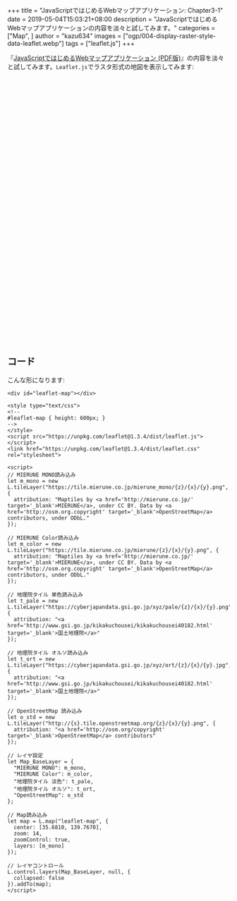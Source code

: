 +++
title = "JavaScriptではじめるWebマップアプリケーション: Chapter3-1"
date = 2019-05-04T15:03:21+08:00
description = "JavaScriptではじめるWebマップアプリケーションの内容を淡々と試してみます。"
categories = ["Map", ]
author = "kazu634"
images = ["ogp/004-display-raster-style-data-leaflet.webp"]
tags = ["leaflet.js"]
+++

『[JavaScriptではじめるWebマップアプリケーション \(PDF版\)](https://booth.pm/ja/items/1314906)』の内容を淡々と試してみます。`Leaflet.js`でラスタ形式の地図を表示してみます:

<div id="leaflet-map"></div>

<style type="text/css">
<!--
#leaflet-map { height: 600px; }
-->
</style>
<script src="https://unpkg.com/leaflet@1.3.4/dist/leaflet.js"></script>
<link href="https://unpkg.com/leaflet@1.3.4/dist/leaflet.css" rel="stylesheet">

<script>
// MIERUNE MONO読み込み
let m_mono = new L.tileLayer("https://tile.mierune.co.jp/mierune_mono/{z}/{x}/{y}.png", {
  attribution: "Maptiles by <a href='http://mierune.co.jp/' target='_blank'>MIERUNE</a>, under CC BY. Data by <a href='http://osm.org.copyright' target='_blank'>OpenStreetMap</a> contributors, under ODbL."
});

// MIERUNE Color読み込み
let m_color = new L.tileLayer("https://tile.mierune.co.jp/mierune/{z}/{x}/{y}.png", {
  attribution: "Maptiles by <a href='http://mierune.co.jp/' target='_blank'>MIERUNE</a>, under CC BY. Data by <a href='http://osm.org.copyright' target='_blank'>OpenStreetMap</a> contributors, under ODbL."
});

// 地理院タイル 単色読み込み
let t_pale = new L.tileLayer("https://cyberjapandata.gsi.go.jp/xyz/pale/{z}/{x}/{y}.png", {
  attribution: "<a href='http://www.gsi.go.jp/kikakuchousei/kikakuchousei40182.html' target='_blank'>国土地理院</a>"
});

// 地理院タイル オルソ読み込み
let t_ort = new L.tileLayer("https://cyberjapandata.gsi.go.jp/xyz/ort/{z}/{x}/{y}.jpg", {
  attribution: "<a href='http://www.gsi.go.jp/kikakuchousei/kikakuchousei40182.html' target='_blank'>国土地理院</a>"
});

// OpenStreetMap 読み込み
let o_std = new L.tileLayer("http://{s}.tile.openstreetmap.org/{z}/{x}/{y}.png", {
  attribution: "<a href='http://osm.org/copyright' target='_blank'>OpenStreetMap</a> contributors"
});

// レイヤ設定
let Map_BaseLayer = {
  "MIERUNE MONO": m_mono,
  "MIERUNE Color": m_color,
  "地理院タイル 淡色": t_pale,
  "地理院タイル オルソ": t_ort,
  "OpenStreetMap": o_std
};

// Map読み込み
let map = L.map("leaflet-map", {
  center: [35.6810, 139.7670],
  zoom: 14,
  zoomControl: true,
  layers: [m_mono]
});

// レイヤコントロール
L.control.layers(Map_BaseLayer, null, {
  collapsed: false
}).addTo(map);
</script>


## コード
こんな形になります:

```
<div id="leaflet-map"></div>

<style type="text/css">
<!--
#leaflet-map { height: 600px; }
-->
</style>
<script src="https://unpkg.com/leaflet@1.3.4/dist/leaflet.js"></script>
<link href="https://unpkg.com/leaflet@1.3.4/dist/leaflet.css" rel="stylesheet">

<script>
// MIERUNE MONO読み込み
let m_mono = new L.tileLayer("https://tile.mierune.co.jp/mierune_mono/{z}/{x}/{y}.png", {
  attribution: "Maptiles by <a href='http://mierune.co.jp/' target='_blank'>MIERUNE</a>, under CC BY. Data by <a href='http://osm.org.copyright' target='_blank'>OpenStreetMap</a> contributors, under ODbL."
});

// MIERUNE Color読み込み
let m_color = new L.tileLayer("https://tile.mierune.co.jp/mierune/{z}/{x}/{y}.png", {
  attribution: "Maptiles by <a href='http://mierune.co.jp/' target='_blank'>MIERUNE</a>, under CC BY. Data by <a href='http://osm.org.copyright' target='_blank'>OpenStreetMap</a> contributors, under ODbL."
});

// 地理院タイル 単色読み込み
let t_pale = new L.tileLayer("https://cyberjapandata.gsi.go.jp/xyz/pale/{z}/{x}/{y}.png", {
  attribution: "<a href='http://www.gsi.go.jp/kikakuchousei/kikakuchousei40182.html' target='_blank'>国土地理院</a>"
});

// 地理院タイル オルソ読み込み
let t_ort = new L.tileLayer("https://cyberjapandata.gsi.go.jp/xyz/ort/{z}/{x}/{y}.jpg", {
  attribution: "<a href='http://www.gsi.go.jp/kikakuchousei/kikakuchousei40182.html' target='_blank'>国土地理院</a>"
});

// OpenStreetMap 読み込み
let o_std = new L.tileLayer("http://{s}.tile.openstreetmap.org/{z}/{x}/{y}.png", {
  attribution: "<a href='http://osm.org/copyright' target='_blank'>OpenStreetMap</a> contributors"
});

// レイヤ設定
let Map_BaseLayer = {
  "MIERUNE MONO": m_mono,
  "MIERUNE Color": m_color,
  "地理院タイル 淡色": t_pale,
  "地理院タイル オルソ": t_ort,
  "OpenStreetMap": o_std
};

// Map読み込み
let map = L.map("leaflet-map", {
  center: [35.6810, 139.7670],
  zoom: 14,
  zoomControl: true,
  layers: [m_mono]
});

// レイヤコントロール
L.control.layers(Map_BaseLayer, null, {
  collapsed: false
}).addTo(map);
</script>
```
